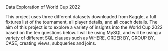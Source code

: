 Data Exploration of World Cup 2022

This project uses three different datasets downloaded from Kaggle, a full fixtures list of the tournament, all player details, and all coach details. The aim of this project is to explore a variety of insights into the World Cup 2022 based on the ten questions below. I will be using MySQL and will be using a variety of different SQL clauses such as WHERE, ORDER BY, GROUP BY, CASE, creating views, subqueries and joins.

